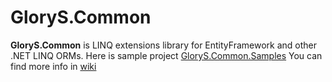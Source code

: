 # GloryS.Common
**GloryS.Common** is LINQ extensions library for EntityFramework and other .NET LINQ ORMs.
Here is sample project [GloryS.Common.Samples](https://github.com/esolCrusador/GloryS.Common.Samples)
You can find more info in [wiki](https://github.com/esolCrusador/GloryS.Common/wiki)
